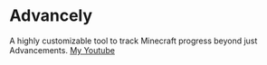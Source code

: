 # Advancely
A highly customizable tool to track Minecraft progress beyond just Advancements.
[My Youtube](https://www.youtube.com/@lnxs?sub_confirmation=1)
